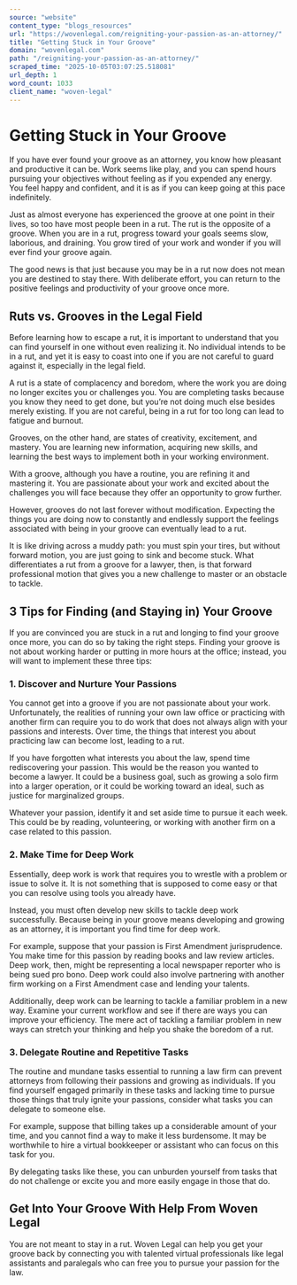 ```yaml
---
source: "website"
content_type: "blogs_resources"
url: "https://wovenlegal.com/reigniting-your-passion-as-an-attorney/"
title: "Getting Stuck in Your Groove"
domain: "wovenlegal.com"
path: "/reigniting-your-passion-as-an-attorney/"
scraped_time: "2025-10-05T03:07:25.518081"
url_depth: 1
word_count: 1033
client_name: "woven-legal"
---
```


# Getting Stuck in Your Groove

If you have ever found your groove as an attorney, you know how pleasant and productive it can be. Work seems like play, and you can spend hours pursuing your objectives without feeling as if you expended any energy. You feel happy and confident, and it is as if you can keep going at this pace indefinitely.

Just as almost everyone has experienced the groove at one point in their lives, so too have most people been in a rut. The rut is the opposite of a groove. When you are in a rut, progress toward your goals seems slow, laborious, and draining. You grow tired of your work and wonder if you will ever find your groove again.

The good news is that just because you may be in a rut now does not mean you are destined to stay there. With deliberate effort, you can return to the positive feelings and productivity of your groove once more.

## Ruts vs. Grooves in the Legal Field

Before learning how to escape a rut, it is important to understand that you can find yourself in one without even realizing it. No individual intends to be in a rut, and yet it is easy to coast into one if you are not careful to guard against it, especially in the legal field.

A rut is a state of complacency and boredom, where the work you are doing no longer excites you or challenges you. You are completing tasks because you know they need to get done, but you’re not doing much else besides merely existing. If you are not careful, being in a rut for too long can lead to fatigue and burnout.

Grooves, on the other hand, are states of creativity, excitement, and mastery. You are learning new information, acquiring new skills, and learning the best ways to implement both in your working environment. 

With a groove, although you have a routine, you are refining it and mastering it. You are passionate about your work and excited about the challenges you will face because they offer an opportunity to grow further.

However, grooves do not last forever without modification. Expecting the things you are doing now to constantly and endlessly support the feelings associated with being in your groove can eventually lead to a rut. 

It is like driving across a muddy path: you must spin your tires, but without forward motion, you are just going to sink and become stuck. What differentiates a rut from a groove for a lawyer, then, is that forward professional motion that gives you a new challenge to master or an obstacle to tackle.

## 3 Tips for Finding (and Staying in) Your Groove

If you are convinced you are stuck in a rut and longing to find your groove once more, you can do so by taking the right steps. Finding your groove is not about working harder or putting in more hours at the office; instead, you will want to implement these three tips:

### 1. Discover and Nurture Your Passions

You cannot get into a groove if you are not passionate about your work. Unfortunately, the realities of running your own law office or practicing with another firm can require you to do work that does not always align with your passions and interests. Over time, the things that interest you about practicing law can become lost, leading to a rut.

If you have forgotten what interests you about the law, spend time rediscovering your passion. This would be the reason you wanted to become a lawyer. It could be a business goal, such as growing a solo firm into a larger operation, or it could be working toward an ideal, such as justice for marginalized groups.

Whatever your passion, identify it and set aside time to pursue it each week. This could be by reading, volunteering, or working with another firm on a case related to this passion.

### 2. Make Time for Deep Work

Essentially, deep work is work that requires you to wrestle with a problem or issue to solve it. It is not something that is supposed to come easy or that you can resolve using tools you already have. 

Instead, you must often develop new skills to tackle deep work successfully. Because being in your groove means developing and growing as an attorney, it is important you find time for deep work.

For example, suppose that your passion is First Amendment jurisprudence. You make time for this passion by reading books and law review articles. Deep work, then, might be representing a local newspaper reporter who is being sued pro bono. Deep work could also involve partnering with another firm working on a First Amendment case and lending your talents.

Additionally, deep work can be learning to tackle a familiar problem in a new way. Examine your current workflow and see if there are ways you can improve your efficiency. The mere act of tackling a familiar problem in new ways can stretch your thinking and help you shake the boredom of a rut.

### 3. Delegate Routine and Repetitive Tasks

The routine and mundane tasks essential to running a law firm can prevent attorneys from following their passions and growing as individuals. If you find yourself engaged primarily in these tasks and lacking time to pursue those things that truly ignite your passions, consider what tasks you can delegate to someone else.

For example, suppose that billing takes up a considerable amount of your time, and you cannot find a way to make it less burdensome. It may be worthwhile to hire a virtual bookkeeper or assistant who can focus on this task for you. 

By delegating tasks like these, you can unburden yourself from tasks that do not challenge or excite you and more easily engage in those that do.

## Get Into Your Groove With Help From Woven Legal

You are not meant to stay in a rut. Woven Legal can help you get your groove back by connecting you with talented virtual professionals like legal assistants and paralegals who can free you to pursue your passion for the law.